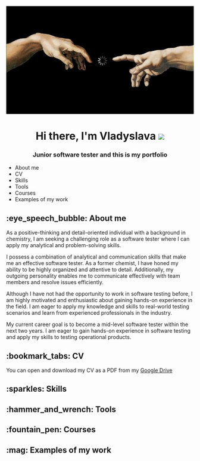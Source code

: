 <div id="header" align="center">
  <img src="https://github.com/VladkaG/screenshots/raw/main/image.png" width="700"/>
</div>
<h1 align="center">Hi there, I'm Vladyslava</a> 
<img src="https://github.com/blackcater/blackcater/raw/main/images/Hi.gif" height="32"/></h1>
<h3 align="center">Junior software tester and this is my portfolio</h3>
<ul>
<li>About me</li>
<li>CV</li>
<li>Skills</li>
<li>Tools</li>
<li>Courses</li>
<li>Examples of my work</li>
</ul>
<h2>:eye_speech_bubble: About me</h2>
<p>As a positive-thinking and detail-oriented individual with a background in chemistry, I am seeking a challenging role as a software tester where I can apply my analytical and problem-solving skills.</p>
<p>I possess a combination of analytical and communication skills that make me an effective software tester. As a former chemist, I have honed my ability to be highly organized and attentive to detail. Additionally, my outgoing personality enables me to communicate effectively with team members and resolve issues efficiently.</p>
<p>Although I have not had the opportunity to work in software testing before, I am highly motivated and enthusiastic about gaining hands-on experience in the field. I am eager to apply my knowledge and skills to real-world testing scenarios and learn from experienced professionals in the industry. </p>
<p>My current career goal is to become a mid-level software tester within the next two years. I am eager to gain hands-on experience in software testing and apply my skills to testing operational products.</p>
<h2>:bookmark_tabs: CV</h2>
You can open and download my CV as a PDF from my <a href="https://drive.google.com/file/d/1wZe9JY9BXBJwlt8BJHR6lx3DxY_jDM-6/view?usp=share_link">Google Drive</a>
<h2>:sparkles: Skills</h2>
<h2>:hammer_and_wrench: Tools</h2>
<h2>:fountain_pen: Courses</h2>
<h2>:mag: Examples of my work</h2>
